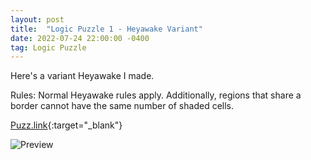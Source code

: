 ```yaml
---
layout: post
title:  "Logic Puzzle 1 - Heyawake Variant"
date: 2022-07-24 22:00:00 -0400
tag: Logic Puzzle
---
```

Here's a variant Heyawake I made. 

Rules: Normal Heyawake rules apply. Additionally, regions that share a border cannot have the same number of shaded cells.

[Puzz.link](https://puzz.link/p?heyawake/v:/10/10/eqtlrbhn3d6qdkj96i00o01v403so0033003i3o6j){:target="_blank"}

![Preview](https://puzz.link/pv?frame=5&heyawake/v:/10/10/eqtlrbhn3d6qdkj96i00o01v403so0033003i3o6j)
